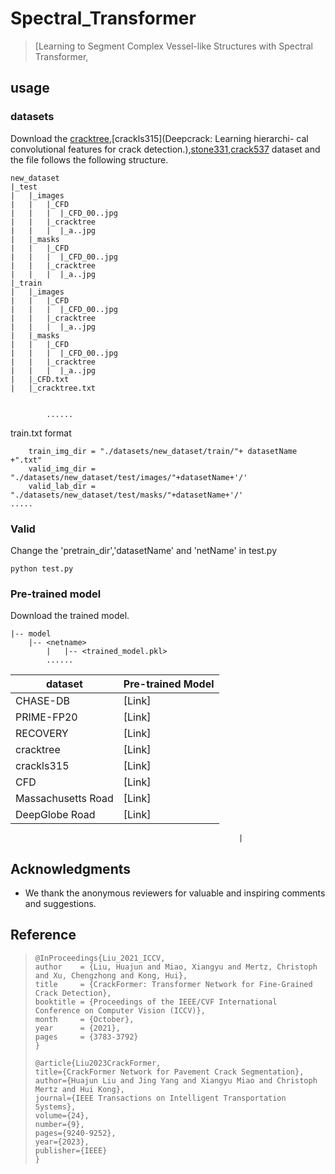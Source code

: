 # Spectral_Transformer





>[Learning to Segment Complex Vessel-like Structures with Spectral Transformer,


## usage
### datasets
Download the [cracktree](https://www.sciencedirect.com/science/article/pii/S0167865511003795),[crackls315](Deepcrack: Learning hierarchi-
cal convolutional features for crack detection.),[stone331](https://www.sciencedirect.com/science/article/pii/S1051200420302529),[crack537](https://www.sciencedirect.com/science/article/pii/S0925231219300566) dataset and the file follows the following structure.

```
new_dataset
|_test
|   |_images
|   |	|_CFD
|   |   |  |_CFD_00..jpg
|   |   |_cracktree
|   |   |  |_a..jpg
|   |_masks
|   |	|_CFD
|   |   |  |_CFD_00..jpg
|   |   |_cracktree
|   |   |  |_a..jpg
|_train
|   |_images
|   |	|_CFD
|   |   |  |_CFD_00..jpg
|   |   |_cracktree
|   |   |  |_a..jpg
|   |_masks
|   |	|_CFD
|   |   |  |_CFD_00..jpg
|   |   |_cracktree
|   |   |  |_a..jpg
|   |_CFD.txt
|   |_cracktree.txt


        ......
```

train.txt format
```
    train_img_dir = "./datasets/new_dataset/train/"+ datasetName +".txt"   
    valid_img_dir = "./datasets/new_dataset/test/images/"+datasetName+'/'
    valid_lab_dir = "./datasets/new_dataset/test/masks/"+datasetName+'/'
.....
```

### Valid

Change the 'pretrain_dir','datasetName' and 'netName' in test.py

```
python test.py
```

### Pre-trained model

Download the trained model.

```
|-- model
    |-- <netname>
        |   |-- <trained_model.pkl>
        ......
```



| dataset    | Pre-trained Model                                            |
| ---------- | ------------------------------------------------------------ |
| CHASE-DB   | [Link] |
| PRIME-FP20 | [Link] |
| RECOVERY   | [Link] |
| cracktree  | [Link] |
| crackls315 | [Link] |
| CFD        | [Link] |
| Massachusetts Road   | [Link] |
| DeepGlobe Road       | [Link] |


                                                       |

## Acknowledgments

- We thank the anonymous reviewers for valuable and inspiring comments and suggestions.

## Reference
>``` 
>@InProceedings{Liu_2021_ICCV,
>author    = {Liu, Huajun and Miao, Xiangyu and Mertz, Christoph and Xu, Chengzhong and Kong, Hui},
>title     = {CrackFormer: Transformer Network for Fine-Grained Crack Detection},
>booktitle = {Proceedings of the IEEE/CVF International Conference on Computer Vision (ICCV)},
>month     = {October},
>year      = {2021},
>pages     = {3783-3792}
>}
>
>@article{Liu2023CrackFormer,
>title={CrackFormer Network for Pavement Crack Segmentation},
>author={Huajun Liu and Jing Yang and Xiangyu Miao and Christoph Mertz and Hui Kong},
>journal={IEEE Transactions on Intelligent Transportation Systems},
>volume={24},
>number={9},
>pages={9240-9252},
>year={2023},
>publisher={IEEE}
>}
>
>```
